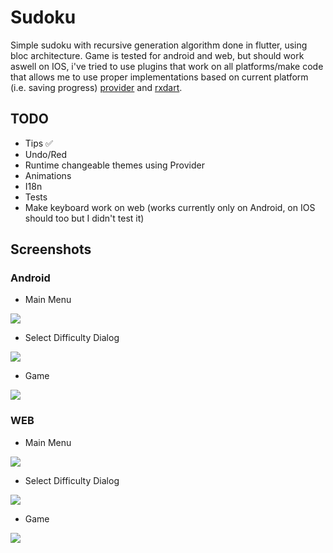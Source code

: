 # Sudoku

Simple sudoku with recursive generation algorithm done in flutter, using bloc architecture.
Game is tested for android and web, but should work aswell on IOS, i've tried to use plugins that work on all platforms/make code that allows me to use proper implementations based on current platform (i.e. saving progress) [provider](https://pub.dev/packages/provider) and [rxdart](https://pub.dev/packages/rxdart).

## TODO

- Tips ✅
- Undo/Red
- Runtime changeable themes using Provider
- Animations
- I18n
- Tests
- Make keyboard work on web (works currently only on Android, on IOS should too but I didn't test it)

## Screenshots

### Android

- Main Menu

![](./screenshots/android/main_menu.png)

- Select Difficulty Dialog

![](./screenshots/android/select_diff.png)

- Game

![](./screenshots/android/game.png)

### WEB

- Main Menu

![](./screenshots/web/main_menu.png)

- Select Difficulty Dialog

![](./screenshots/web/select_diff.png)

- Game

![](./screenshots/web/game.png)
